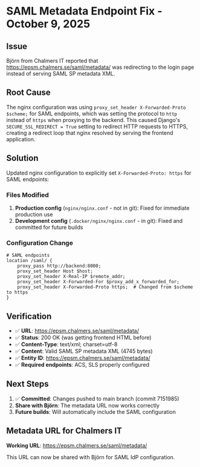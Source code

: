 # SAML Metadata Endpoint Fix - October 9, 2025

## Issue
Björn from Chalmers IT reported that https://epsm.chalmers.se/saml/metadata/ was redirecting to the login page instead of serving SAML SP metadata XML.

## Root Cause
The nginx configuration was using `proxy_set_header X-Forwarded-Proto $scheme;` for SAML endpoints, which was setting the protocol to `http` instead of `https` when proxying to the backend. This caused Django's `SECURE_SSL_REDIRECT = True` setting to redirect HTTP requests to HTTPS, creating a redirect loop that nginx resolved by serving the frontend application.

## Solution
Updated nginx configuration to explicitly set `X-Forwarded-Proto: https` for SAML endpoints:

### Files Modified
1. **Production config** (`nginx/nginx.conf` - not in git): Fixed for immediate production use
2. **Development config** (`.docker/nginx/nginx.conf` - in git): Fixed and committed for future builds

### Configuration Change
```nginx
# SAML endpoints
location /saml/ {
    proxy_pass http://backend:8000;
    proxy_set_header Host $host;
    proxy_set_header X-Real-IP $remote_addr;
    proxy_set_header X-Forwarded-For $proxy_add_x_forwarded_for;
    proxy_set_header X-Forwarded-Proto https;  # Changed from $scheme to https
}
```

## Verification
- ✅ **URL**: https://epsm.chalmers.se/saml/metadata/
- ✅ **Status**: 200 OK (was getting frontend HTML before)
- ✅ **Content-Type**: text/xml; charset=utf-8
- ✅ **Content**: Valid SAML SP metadata XML (4745 bytes)
- ✅ **Entity ID**: https://epsm.chalmers.se/saml/metadata/
- ✅ **Required endpoints**: ACS, SLS properly configured

## Next Steps
1. ✅ **Committed**: Changes pushed to main branch (commit 7151985)
2. **Share with Björn**: The metadata URL now works correctly
3. **Future builds**: Will automatically include the SAML configuration

## Metadata URL for Chalmers IT
**Working URL**: https://epsm.chalmers.se/saml/metadata/

This URL can now be shared with Björn for SAML IdP configuration.